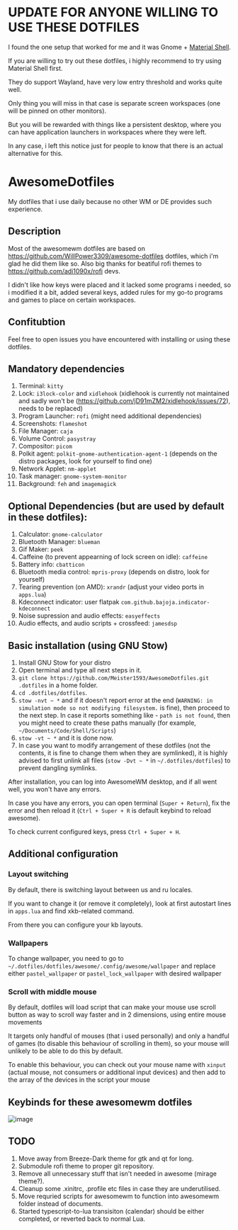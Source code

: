 # UPDATE FOR ANYONE WILLING TO USE THESE DOTFILES
I found the one setup that worked for me and it was Gnome + [Material Shell](https://github.com/material-shell/material-shell).

If you are willing to try out these dotfiles, i highly recommend to try using Material Shell first.

They do support Wayland, have very low entry threshold and works quite well. 

Only thing you will miss in that case is separate screen workspaces (one will be pinned on other monitors). 

But you will be rewarded with things like a persistent desktop, where you can have application launchers in workspaces where they were left.

In any case, i left this notice just for people to know that there is an actual alternative for this.

# AwesomeDotfiles
My dotfiles that i use daily because no other WM or DE provides such experience.

## Description
Most of the awesomewm dotfiles are based on https://github.com/WillPower3309/awesome-dotfiles dotfiles, which i'm glad he did them like so. Also big thanks for beatiful rofi themes to https://github.com/adi1090x/rofi devs.

I didn't like how keys were placed and it lacked some programs i needed, so i modified it a bit, added several keys, added rules for my go-to programs and games to place on certain workspaces.

## Confitubtion
Feel free to open issues you have  encountered with installing or using these dotfiles.

## Mandatory dependencies
1. Terminal: `kitty`
2. Lock: `i3lock-color` and `xidlehook` (xidlehook is currently not maintained and sadly won't be (https://github.com/jD91mZM2/xidlehook/issues/72), needs to be replaced)
3. Program Launcher: `rofi` (might need additional dependencies)
4. Screenshots: `flameshot`
5. File Manager: `caja`
6. Volume Control: `pasystray`
7. Compositor: `picom`
8. Polkit agent: `polkit-gnome-authentication-agent-1` (depends on the distro packages, look for yourself to find one)
9. Network Applet: `nm-applet`
10. Task manager: `gnome-system-monitor`
11. Background: `feh` and `imagemagick`

## Optional Dependencies (but are used by default in these dotfiles):
1. Calculator: `gnome-calculator`
2. Bluetooth Manager: `blueman`
3. Gif Maker: `peek`
4. Caffeine (to prevent appearning of lock screen on idle): `caffeine`
5. Battery info: `cbatticon`
6. Bluetooth media control: `mpris-proxy` (depends on distro, look for yourself)
7. Tearing prevention (on AMD): `xrandr` (adjust your video ports in `apps.lua`)
8. Kdeconnect indicator: user flatpak `com.github.bajoja.indicator-kdeconnect`
9. Noise supression and audio effects: `easyeffects`
10. Audio effects, and audio scripts + crossfeed: `jamesdsp`

## Basic installation (using GNU Stow)
1. Install GNU Stow for your distro
2. Open terminal and type all next steps in it.
3. `git clone https://github.com/Meister1593/AwesomeDotfiles.git .dotfiles` in a home folder.
4. `cd .dotfiles/dotfiles`.
5. `stow -nvt ~ *` and if it doesn't report error at the end (`WARNING: in simulation mode so not modifying filesystem.` is fine), then proceed to the next step. In case it reports something like - `path is not found`, then you might need to create these paths manually (for example, `~/Documents/Code/Shell/Scripts`)
6. `stow -vt ~ *` and it is done now.
7. In case you want to modify arrangement of these dotfiles (not the contents, it is fine to change them when they are symlinked), it is highly advised to first unlink all files (`stow -Dvt ~ *` in `~/.dotfiles/dotfiles`) to prevent dangling symlinks.

After installation, you can log into AwesomeWM desktop, and if all went well, you won't have any errors. 

In case you have any errors, you can open terminal (`Super + Return`), fix the error and then reload it (`Ctrl + Super + R` is default keybind to reload awesome).

To check current configured keys, press `Ctrl + Super + H`.

## Additional configuration
### Layout switching
By default, there is switching layout between us and ru locales.

If you want to change it (or remove it completely), look at first autostart lines in `apps.lua` and find xkb-related command.

From there you can configure your kb layouts.
### Wallpapers
To change wallpaper, you need to go to `~/.dotfiles/dotfiles/awesome/.config/awesome/wallpaper` and replace either `pastel_wallpaper` or `pastel_lock_wallpaper` with desired wallpaper
### Scroll with middle mouse
By default, dotfiles will load script that can make your mouse use scroll button as way to scroll way faster and in 2 dimensions, using entire mouse movements

It targets only handful of mouses (that i used personally) and only a handful of games (to disable this behaviour of scrolling in them), so your mouse will unlikely to be able to do this by default.

To enable this behaviour, you can check out your mouse name with `xinput` (actual mouse, not consumers or additional input devices) and then add to the array of the devices in the script your mouse

## Keybinds for these awesomewm dotfiles 
![image](https://user-images.githubusercontent.com/7141787/154796761-5a0e1af8-aaad-4908-9904-112d0b9034a3.png)

## TODO
  1. Move away from Breeze-Dark theme for gtk and qt for long.
  2. Submodule rofi theme to proper git repository.
  3. Remove all unnecessary stuff that isn't needed in awesome (mirage theme?).
  4. Cleanup some .xinitrc, .profile etc files in case they are underutilised.
  5. Move requried scripts for awesomewm to function into awesomewm folder instead of documents.
  6. Started typescript-to-lua transisiton (calendar) should be either completed, or reverted back to normal Lua.
